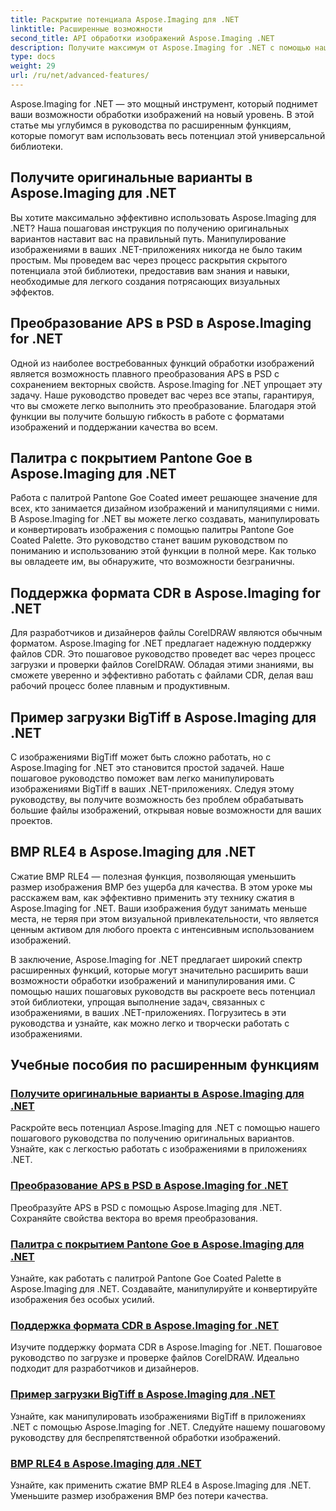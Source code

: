 ```yaml
---
title: Раскрытие потенциала Aspose.Imaging для .NET
linktitle: Расширенные возможности
second_title: API обработки изображений Aspose.Imaging .NET
description: Получите максимум от Aspose.Imaging for .NET с помощью наших пошаговых руководств. Узнайте, как разблокировать оригинальные параметры и легко работать с изображениями.
type: docs
weight: 29
url: /ru/net/advanced-features/
---
```


Aspose.Imaging for .NET — это мощный инструмент, который поднимет ваши возможности обработки изображений на новый уровень. В этой статье мы углубимся в руководства по расширенным функциям, которые помогут вам использовать весь потенциал этой универсальной библиотеки.

## Получите оригинальные варианты в Aspose.Imaging для .NET

Вы хотите максимально эффективно использовать Aspose.Imaging для .NET? Наша пошаговая инструкция по получению оригинальных вариантов наставит вас на правильный путь. Манипулирование изображениями в ваших .NET-приложениях никогда не было таким простым. Мы проведем вас через процесс раскрытия скрытого потенциала этой библиотеки, предоставив вам знания и навыки, необходимые для легкого создания потрясающих визуальных эффектов.

## Преобразование APS в PSD в Aspose.Imaging for .NET

Одной из наиболее востребованных функций обработки изображений является возможность плавного преобразования APS в PSD с сохранением векторных свойств. Aspose.Imaging for .NET упрощает эту задачу. Наше руководство проведет вас через все этапы, гарантируя, что вы сможете легко выполнить это преобразование. Благодаря этой функции вы получите большую гибкость в работе с форматами изображений и поддержании качества во всем.

## Палитра с покрытием Pantone Goe в Aspose.Imaging для .NET

Работа с палитрой Pantone Goe Coated имеет решающее значение для всех, кто занимается дизайном изображений и манипуляциями с ними. В Aspose.Imaging for .NET вы можете легко создавать, манипулировать и конвертировать изображения с помощью палитры Pantone Goe Coated Palette. Это руководство станет вашим руководством по пониманию и использованию этой функции в полной мере. Как только вы овладеете им, вы обнаружите, что возможности безграничны.

## Поддержка формата CDR в Aspose.Imaging for .NET

Для разработчиков и дизайнеров файлы CorelDRAW являются обычным форматом. Aspose.Imaging for .NET предлагает надежную поддержку файлов CDR. Это пошаговое руководство проведет вас через процесс загрузки и проверки файлов CorelDRAW. Обладая этими знаниями, вы сможете уверенно и эффективно работать с файлами CDR, делая ваш рабочий процесс более плавным и продуктивным.

## Пример загрузки BigTiff в Aspose.Imaging для .NET

С изображениями BigTiff может быть сложно работать, но с Aspose.Imaging for .NET это становится простой задачей. Наше пошаговое руководство поможет вам легко манипулировать изображениями BigTiff в ваших .NET-приложениях. Следуя этому руководству, вы получите возможность без проблем обрабатывать большие файлы изображений, открывая новые возможности для ваших проектов.

## BMP RLE4 в Aspose.Imaging для .NET

Сжатие BMP RLE4 — полезная функция, позволяющая уменьшить размер изображения BMP без ущерба для качества. В этом уроке мы расскажем вам, как эффективно применить эту технику сжатия в Aspose.Imaging for .NET. Ваши изображения будут занимать меньше места, не теряя при этом визуальной привлекательности, что является ценным активом для любого проекта с интенсивным использованием изображений.

В заключение, Aspose.Imaging for .NET предлагает широкий спектр расширенных функций, которые могут значительно расширить ваши возможности обработки изображений и манипулирования ими. С помощью наших пошаговых руководств вы раскроете весь потенциал этой библиотеки, упрощая выполнение задач, связанных с изображениями, в ваших .NET-приложениях. Погрузитесь в эти руководства и узнайте, как можно легко и творчески работать с изображениями.
## Учебные пособия по расширенным функциям
### [Получите оригинальные варианты в Aspose.Imaging для .NET](./get-original-options/)
Раскройте весь потенциал Aspose.Imaging для .NET с помощью нашего пошагового руководства по получению оригинальных вариантов. Узнайте, как с легкостью работать с изображениями в приложениях .NET.
### [Преобразование APS в PSD в Aspose.Imaging for .NET](./convert-aps-to-psd/)
Преобразуйте APS в PSD с помощью Aspose.Imaging для .NET. Сохраняйте свойства вектора во время преобразования.
### [Палитра с покрытием Pantone Goe в Aspose.Imaging для .NET](./pantone-goe-coated-palette/)
Узнайте, как работать с палитрой Pantone Goe Coated Palette в Aspose.Imaging для .NET. Создавайте, манипулируйте и конвертируйте изображения без особых усилий.
### [Поддержка формата CDR в Aspose.Imaging for .NET](./support-of-cdr-format/)
Изучите поддержку формата CDR в Aspose.Imaging for .NET. Пошаговое руководство по загрузке и проверке файлов CorelDRAW. Идеально подходит для разработчиков и дизайнеров.
### [Пример загрузки BigTiff в Aspose.Imaging для .NET](./bigtiff-load-example/)
Узнайте, как манипулировать изображениями BigTiff в приложениях .NET с помощью Aspose.Imaging for .NET. Следуйте нашему пошаговому руководству для беспрепятственной обработки изображений.
### [BMP RLE4 в Aspose.Imaging для .NET](./bmp-rle4/)
Узнайте, как применить сжатие BMP RLE4 в Aspose.Imaging для .NET. Уменьшите размер изображения BMP без потери качества.